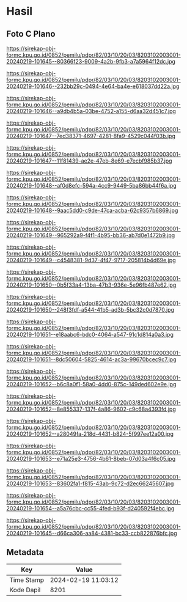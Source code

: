 # Hasil

## Foto C Plano

https://sirekap-obj-formc.kpu.go.id/0852/pemilu/pdpr/82/03/10/20/03/8203102003001-20240219-101645--80366f23-9009-4a2b-9fb3-a7a5964f12dc.jpg

https://sirekap-obj-formc.kpu.go.id/0852/pemilu/pdpr/82/03/10/20/03/8203102003001-20240219-101646--232bb29c-0494-4e64-ba4e-e618037dd22a.jpg

https://sirekap-obj-formc.kpu.go.id/0852/pemilu/pdpr/82/03/10/20/03/8203102003001-20240219-101646--a9db4b5a-03be-4752-a155-d6aa32d451c7.jpg

https://sirekap-obj-formc.kpu.go.id/0852/pemilu/pdpr/82/03/10/20/03/8203102003001-20240219-101647--7ed38371-4697-4281-8fa9-4529c044f03b.jpg

https://sirekap-obj-formc.kpu.go.id/0852/pemilu/pdpr/82/03/10/20/03/8203102003001-20240219-101647--11f81439-ae2e-47eb-8e69-e7ecbf985b37.jpg

https://sirekap-obj-formc.kpu.go.id/0852/pemilu/pdpr/82/03/10/20/03/8203102003001-20240219-101648--af0d8efc-594a-4cc9-9449-5ba86bb44f6a.jpg

https://sirekap-obj-formc.kpu.go.id/0852/pemilu/pdpr/82/03/10/20/03/8203102003001-20240219-101648--9aac5dd0-c9de-47ca-acba-62c9357b6869.jpg

https://sirekap-obj-formc.kpu.go.id/0852/pemilu/pdpr/82/03/10/20/03/8203102003001-20240219-101649--965292a9-f4f1-4b95-bb36-ab7d0e1472b9.jpg

https://sirekap-obj-formc.kpu.go.id/0852/pemilu/pdpr/82/03/10/20/03/8203102003001-20240219-101649--c4548381-9d37-4f47-9717-205814b4d69e.jpg

https://sirekap-obj-formc.kpu.go.id/0852/pemilu/pdpr/82/03/10/20/03/8203102003001-20240219-101650--0b5f33a4-13ba-47b3-936e-5e96fb487e62.jpg

https://sirekap-obj-formc.kpu.go.id/0852/pemilu/pdpr/82/03/10/20/03/8203102003001-20240219-101650--248f3fdf-a544-41b5-ad3b-5bc32c0d7870.jpg

https://sirekap-obj-formc.kpu.go.id/0852/pemilu/pdpr/82/03/10/20/03/8203102003001-20240219-101651--e18aabc6-bdc0-4064-a547-91c1d814a0a3.jpg

https://sirekap-obj-formc.kpu.go.id/0852/pemilu/pdpr/82/03/10/20/03/8203102003001-20240219-101651--8dc50604-5825-4614-ac3a-99670bcec9c7.jpg

https://sirekap-obj-formc.kpu.go.id/0852/pemilu/pdpr/82/03/10/20/03/8203102003001-20240219-101652--b6c8a0f1-58a0-4dd0-875c-149ded602e9e.jpg

https://sirekap-obj-formc.kpu.go.id/0852/pemilu/pdpr/82/03/10/20/03/8203102003001-20240219-101652--8e855337-137f-4a86-9602-c9c68a4393fd.jpg

https://sirekap-obj-formc.kpu.go.id/0852/pemilu/pdpr/82/03/10/20/03/8203102003001-20240219-101652--a28049fa-218d-4431-b824-5f997ee12a00.jpg

https://sirekap-obj-formc.kpu.go.id/0852/pemilu/pdpr/82/03/10/20/03/8203102003001-20240219-101653--e71a25e3-4756-4b61-8beb-07d03a4f6c05.jpg

https://sirekap-obj-formc.kpu.go.id/0852/pemilu/pdpr/82/03/10/20/03/8203102003001-20240219-101653--83602fa1-f815-43ab-9c72-d2ec66245607.jpg

https://sirekap-obj-formc.kpu.go.id/0852/pemilu/pdpr/82/03/10/20/03/8203102003001-20240219-101654--a5a76cbc-cc55-4fed-b93f-d240592f4ebc.jpg

https://sirekap-obj-formc.kpu.go.id/0852/pemilu/pdpr/82/03/10/20/03/8203102003001-20240219-101645--d66ca306-aa84-4381-bc33-ccb822876bfc.jpg


## Metadata

| Key        | Value               |
| ---------- | ------------------- |
| Time Stamp | 2024-02-19 11:03:12 |
| Kode Dapil | 8201                |



